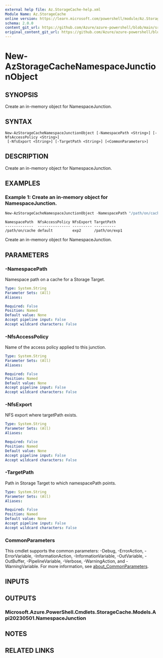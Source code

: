 ```yaml
---
external help file: Az.StorageCache-help.xml
Module Name: Az.StorageCache
online version: https://learn.microsoft.com/powershell/module/Az.StorageCache/new-AzStorageCacheNamespaceJunctionObject
schema: 2.0.0
content_git_url: https://github.com/Azure/azure-powershell/blob/main/src/StorageCache/StorageCache/help/New-AzStorageCacheNamespaceJunctionObject.md
original_content_git_url: https://github.com/Azure/azure-powershell/blob/main/src/StorageCache/StorageCache/help/New-AzStorageCacheNamespaceJunctionObject.md
---
```


# New-AzStorageCacheNamespaceJunctionObject

## SYNOPSIS
Create an in-memory object for NamespaceJunction.

## SYNTAX

```
New-AzStorageCacheNamespaceJunctionObject [-NamespacePath <String>] [-NfsAccessPolicy <String>]
 [-NfsExport <String>] [-TargetPath <String>] [<CommonParameters>]
```

## DESCRIPTION
Create an in-memory object for NamespaceJunction.

## EXAMPLES

### Example 1: Create an in-memory object for NamespaceJunction.
```powershell
New-AzStorageCacheNamespaceJunctionObject -NamespacePath "/path/on/cache" -NfsAccessPolicy "default" -NfsExport "exp2" -TargetPath "/path/on/exp1"
```

```output
NamespacePath  NfsAccessPolicy NfsExport TargetPath
-------------  --------------- --------- ----------
/path/on/cache default         exp2      /path/on/exp1
```

Create an in-memory object for NamespaceJunction.

## PARAMETERS

### -NamespacePath
Namespace path on a cache for a Storage Target.

```yaml
Type: System.String
Parameter Sets: (All)
Aliases:

Required: False
Position: Named
Default value: None
Accept pipeline input: False
Accept wildcard characters: False
```

### -NfsAccessPolicy
Name of the access policy applied to this junction.

```yaml
Type: System.String
Parameter Sets: (All)
Aliases:

Required: False
Position: Named
Default value: None
Accept pipeline input: False
Accept wildcard characters: False
```

### -NfsExport
NFS export where targetPath exists.

```yaml
Type: System.String
Parameter Sets: (All)
Aliases:

Required: False
Position: Named
Default value: None
Accept pipeline input: False
Accept wildcard characters: False
```

### -TargetPath
Path in Storage Target to which namespacePath points.

```yaml
Type: System.String
Parameter Sets: (All)
Aliases:

Required: False
Position: Named
Default value: None
Accept pipeline input: False
Accept wildcard characters: False
```

### CommonParameters
This cmdlet supports the common parameters: -Debug, -ErrorAction, -ErrorVariable, -InformationAction, -InformationVariable, -OutVariable, -OutBuffer, -PipelineVariable, -Verbose, -WarningAction, and -WarningVariable. For more information, see [about_CommonParameters](http://go.microsoft.com/fwlink/?LinkID=113216).

## INPUTS

## OUTPUTS

### Microsoft.Azure.PowerShell.Cmdlets.StorageCache.Models.Api20230501.NamespaceJunction

## NOTES

## RELATED LINKS
